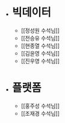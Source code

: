 - # 빅데이터
	- [[정성원 수석님]]
	- [[전승유 수석님]]
	- [[현종열 수석님]]
	- [[김윤영 수석님]]
	- [[진우영 수석님]]
- # 플랫폼
	- [[홍주성 수석님]]
	- [[조재경 수석님]]